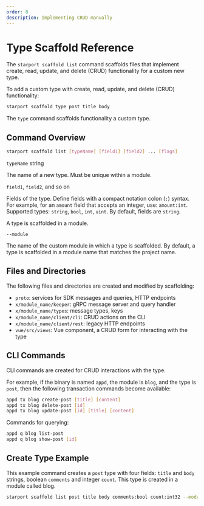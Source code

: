 ```yaml
---
order: 8
description: Implementing CRUD manually
---
```


# Type Scaffold Reference

The `starport scaffold list` command scaffolds files that implement create, read, update, and delete (CRUD) functionality for a custom new type.

To add a custom type with create, read, update, and delete (CRUD) functionality:

```sh
starport scaffold type post title body
```

The `type` command scaffolds functionality a custom type.

## Command Overview

```sh
starport scaffold list [typeName] [field1] [field2] ... [flags]
```

`typeName` string

The name of a new type. Must be unique within a module.

`field1`, `field2`, and so on

Fields of the type. Define fields with a compact notation colon (`:`) syntax. For example, for an `amount` field that accepts an integer, use: `amount:int`. Supported types: `string`, `bool`, `int`, `uint`. By default, fields are `string`.

A type is scaffolded in a module.

`--module`

The name of the custom module in which a type is scaffolded. By default, a type is scaffolded in a module name that matches the project name.

## Files and Directories

The following files and directories are created and modified by scaffolding:

- `proto`: services for SDK messages and queries, HTTP endpoints
- `x/module_name/keeper`: gRPC message server and query handler
- `x/module_name/types`: message types, keys
- `x/module_name/client/cli`: CRUD actions on the CLI
- `x/module_name/client/rest`: legacy HTTP endpoints
- `vue/src/views`: Vue component, a CRUD form for interacting with the type

## CLI Commands

CLI commands are created for CRUD interactions with the type.

For example, if the binary is named `appd`, the module is `blog`, and the type is `post`, then the following transaction commands become available:

```sh
appd tx blog create-post [title] [content]
appd tx blog delete-post [id]
appd tx blog update-post [id] [title] [content]
```

Commands for querying:

```sh
appd q blog list-post
appd q blog show-post [id]
```

## Create Type Example

This example command creates a `post` type with four fields: `title` and `body` strings, boolean `comments` and integer `count`. This type is created in a module called blog.

```sh
starport scaffold list post title body comments:bool count:int32 --module blog
```
